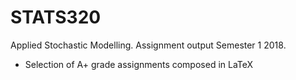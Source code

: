 # STATS320
Applied Stochastic Modelling. Assignment output Semester 1 2018.

- Selection of A+ grade assignments composed in LaTeX
